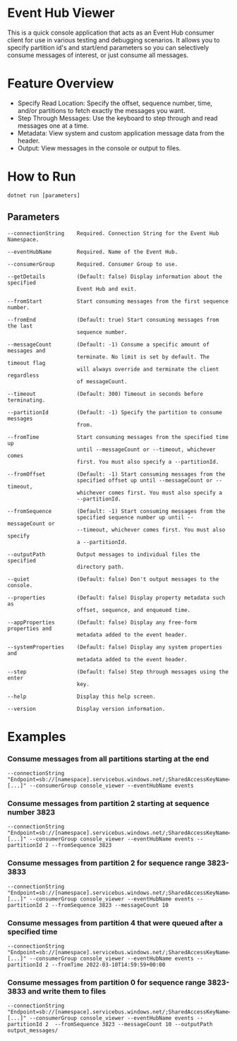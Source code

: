 # Event Hub Viewer

This is a quick console application that acts as an Event Hub consumer client for use in various testing and debugging scenarios. It allows you to specify partition id's and start/end parameters so you can selectively consume messages of interest, or just consume all messages.

# Feature Overview

- Specify Read Location: Specify the offset, sequence number, time, and/or partitions to fetch exactly the messages you want.
- Step Through Messages: Use the keyboard to step through and read messages one at a time.
- Metadata: View system and custom application message data from the header.
- Output: View messages in the console or output to files.

# How to Run

```
dotnet run [parameters]
```

## Parameters
```
--connectionString    Required. Connection String for the Event Hub Namespace.

--eventHubName        Required. Name of the Event Hub.

--consumerGroup       Required. Consumer Group to use.

--getDetails          (Default: false) Display information about the specified
                      Event Hub and exit.

--fromStart           Start consuming messages from the first sequence number.

--fromEnd             (Default: true) Start consuming messages from the last
                      sequence number.

--messageCount        (Default: -1) Consume a specific amount of messages and
                      terminate. No limit is set by default. The timeout flag
                      will always override and terminate the client regardless
                      of messageCount.

--timeout             (Default: 300) Timeout in seconds before terminating.

--partitionId         (Default: -1) Specify the partition to consume messages
                      from.

--fromTime            Start consuming messages from the specified time up
                      until --messageCount or --timeout, whichever comes
                      first. You must also specify a --partitionId.

--fromOffset          (Default: -1) Start consuming messages from the
                      specified offset up until --messageCount or --timeout,
                      whichever comes first. You must also specify a
                      --partitionId.

--fromSequence        (Default: -1) Start consuming messages from the
                      specified sequence number up until --messageCount or
                      --timeout, whichever comes first. You must also specify
                      a --partitionId.

--outputPath          Output messages to individual files the specified
                      directory path.

--quiet               (Default: false) Don't output messages to the console.

--properties          (Default: false) Display property metadata such as
                      offset, sequence, and enqueued time.

--appProperties       (Default: false) Display any free-form properties and
                      metadata added to the event header.

--systemProperties    (Default: false) Display any system properties and
                      metadata added to the event header.

--step                (Default: false) Step through messages using the enter
                      key.

--help                Display this help screen.

--version             Display version information.
```

# Examples

### Consume messages from all partitions starting at the end
```
--connectionString "Endpoint=sb://[namespace].servicebus.windows.net/;SharedAccessKeyName=RootManageSharedAccessKey;SharedAccessKey=[...]" --consumerGroup console_viewer --eventHubName events
```

### Consume messages from partition 2 starting at sequence number 3823
```
--connectionString "Endpoint=sb://[namespace].servicebus.windows.net/;SharedAccessKeyName=RootManageSharedAccessKey;SharedAccessKey=[...]" --consumerGroup console_viewer --eventHubName events --partitionId 2 --fromSequence 3823
```

### Consume messages from partition 2 for sequence range 3823-3833
```
--connectionString "Endpoint=sb://[namespace].servicebus.windows.net/;SharedAccessKeyName=RootManageSharedAccessKey;SharedAccessKey=[...]" --consumerGroup console_viewer --eventHubName events --partitionId 2 --fromSequence 3823 --messageCount 10
```

### Consume messages from partition 4 that were queued after a specified time
```
--connectionString "Endpoint=sb://[namespace].servicebus.windows.net/;SharedAccessKeyName=RootManageSharedAccessKey;SharedAccessKey=[...]" --consumerGroup console_viewer --eventHubName events --partitionId 2 --fromTime 2022-03-10T14:59:59+00:00
```

### Consume messages from partition 0 for sequence range 3823-3833 and write them to files
```
--connectionString "Endpoint=sb://[namespace].servicebus.windows.net/;SharedAccessKeyName=RootManageSharedAccessKey;SharedAccessKey=[...]" --consumerGroup console_viewer --eventHubName events --partitionId 2  --fromSequence 3823 --messageCount 10 --outputPath output_messages/
```
